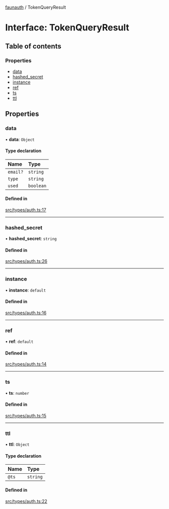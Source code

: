 [faunauth](../index.md) / TokenQueryResult

# Interface: TokenQueryResult

## Table of contents

### Properties

- [data](TokenQueryResult.md#data)
- [hashed\_secret](TokenQueryResult.md#hashed_secret)
- [instance](TokenQueryResult.md#instance)
- [ref](TokenQueryResult.md#ref)
- [ts](TokenQueryResult.md#ts)
- [ttl](TokenQueryResult.md#ttl)

## Properties

### data

• **data**: `Object`

#### Type declaration

| Name | Type |
| :------ | :------ |
| `email?` | `string` |
| `type` | `string` |
| `used` | `boolean` |

#### Defined in

[src/types/auth.ts:17](https://github.com/alexnitta/faunauth/blob/44c1409/src/types/auth.ts#L17)

___

### hashed\_secret

• **hashed\_secret**: `string`

#### Defined in

[src/types/auth.ts:26](https://github.com/alexnitta/faunauth/blob/44c1409/src/types/auth.ts#L26)

___

### instance

• **instance**: `default`

#### Defined in

[src/types/auth.ts:16](https://github.com/alexnitta/faunauth/blob/44c1409/src/types/auth.ts#L16)

___

### ref

• **ref**: `default`

#### Defined in

[src/types/auth.ts:14](https://github.com/alexnitta/faunauth/blob/44c1409/src/types/auth.ts#L14)

___

### ts

• **ts**: `number`

#### Defined in

[src/types/auth.ts:15](https://github.com/alexnitta/faunauth/blob/44c1409/src/types/auth.ts#L15)

___

### ttl

• **ttl**: `Object`

#### Type declaration

| Name | Type |
| :------ | :------ |
| `@ts` | `string` |

#### Defined in

[src/types/auth.ts:22](https://github.com/alexnitta/faunauth/blob/44c1409/src/types/auth.ts#L22)
